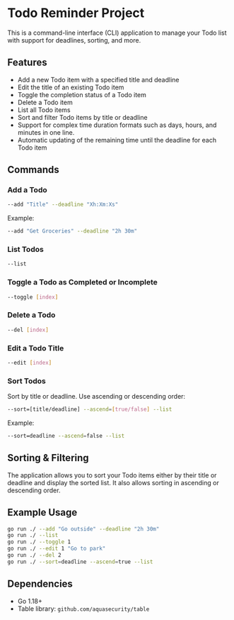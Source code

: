 
# Todo Reminder Project

This is a command-line interface (CLI) application to manage your Todo list with support for deadlines, sorting, and more.

## Features
- Add a new Todo item with a specified title and deadline
- Edit the title of an existing Todo item
- Toggle the completion status of a Todo item
- Delete a Todo item
- List all Todo items
- Sort and filter Todo items by title or deadline
- Support for complex time duration formats such as days, hours, and minutes in one line.
- Automatic updating of the remaining time until the deadline for each Todo item

## Commands

### Add a Todo
```bash
--add "Title" --deadline "Xh:Xm:Xs"
```
Example:
```bash
--add "Get Groceries" --deadline "2h 30m"
```

### List Todos
```bash
--list
```

### Toggle a Todo as Completed or Incomplete
```bash
--toggle [index]
```

### Delete a Todo
```bash
--del [index]
```

### Edit a Todo Title
```bash
--edit [index]
```

### Sort Todos
Sort by title or deadline. Use ascending or descending order:
```bash
--sort=[title/deadline] --ascend=[true/false] --list
```

Example:
```bash
--sort=deadline --ascend=false --list
```

## Sorting & Filtering
The application allows you to sort your Todo items either by their title or deadline and display the sorted list. It also allows sorting in ascending or descending order.

## Example Usage
```bash
go run ./ --add "Go outside" --deadline "2h 30m"
go run ./ --list
go run ./ --toggle 1
go run ./ --edit 1 "Go to park"
go run ./ --del 2
go run ./ --sort=deadline --ascend=true --list
```

## Dependencies
- Go 1.18+
- Table library: `github.com/aquasecurity/table`
